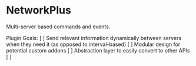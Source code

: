 NetworkPlus
======

Multi-server based commands and events.

Plugin Goals:
[ ] Send relevant information dynamically between servers when they need it (as opposed to interval-based)
[ ] Modular design for potential custom addons
[ ] Abstraction layer to easily convert to other APIs
[ ]